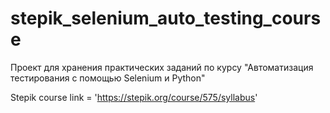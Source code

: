 # stepik_selenium_auto_testing_course
Проект для хранения практических заданий по курсу "Автоматизация тестирования с помощью Selenium и Python"

Stepik course link = 'https://stepik.org/course/575/syllabus'

